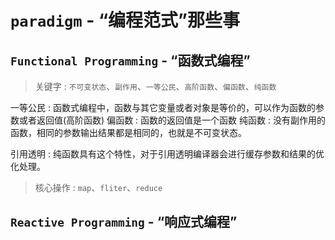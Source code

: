 # `paradigm` - “编程范式”那些事

## `Functional Programming` - “函数式编程”

> 关键字 : `不可变状态`、`副作用`、`一等公民`、`高阶函数`、`偏函数`、`纯函数`

  一等公民 : 函数式编程中，函数与其它变量或者对象是等价的，可以作为函数的参数或者返回值(高阶函数)
  偏函数 : 函数的返回值是一个函数
  纯函数 : 没有副作用的函数，相同的参数输出结果都是相同的，也就是不可变状态。

  引用透明 : 纯函数具有这个特性，对于引用透明编译器会进行缓存参数和结果的优化处理。

> 核心操作 : `map`、`fliter`、`reduce`

## `Reactive Programming` - “响应式编程”

